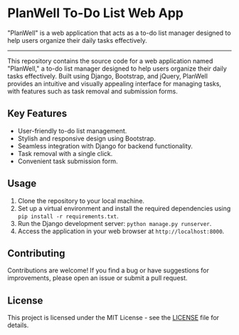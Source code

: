 # PlanWell To-Do List Web App
"PlanWell" is a web application that acts as a to-do list manager designed to help users organize their daily tasks effectively. 


****
This repository contains the source code for a web application named "PlanWell," a to-do list manager designed to help users organize their daily tasks effectively. Built using Django, Bootstrap, and jQuery, PlanWell provides an intuitive and visually appealing interface for managing tasks, with features such as task removal and submission forms.

## Key Features
- User-friendly to-do list management.
- Stylish and responsive design using Bootstrap.
- Seamless integration with Django for backend functionality.
- Task removal with a single click.
- Convenient task submission form.

## Usage
1. Clone the repository to your local machine.
2. Set up a virtual environment and install the required dependencies using `pip install -r requirements.txt`.
3. Run the Django development server: `python manage.py runserver`.
4. Access the application in your web browser at `http://localhost:8000`.

## Contributing
Contributions are welcome! If you find a bug or have suggestions for improvements, please open an issue or submit a pull request.

## License
This project is licensed under the MIT License - see the [LICENSE](LICENSE) file for details.
